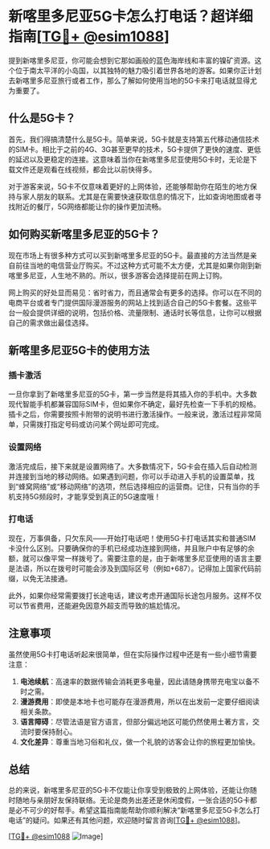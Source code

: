 # 新喀里多尼亚5G卡怎么打电话？超详细指南[[TG💪+ @esim1088](https://t.me/s/esim1088)]

提到新喀里多尼亚，你可能会想到它那如画般的蓝色海岸线和丰富的镍矿资源。这个位于南太平洋的小岛国，以其独特的魅力吸引着世界各地的游客。如果你正计划去新喀里多尼亚旅行或者工作，那么了解如何使用当地的5G卡来打电话就显得尤为重要了。

## 什么是5G卡？

首先，我们得搞清楚什么是5G卡。简单来说，5G卡就是支持第五代移动通信技术的SIM卡。相比于之前的4G、3G甚至更早的技术，5G卡提供了更快的速度、更低的延迟以及更稳定的连接。这意味着当你在新喀里多尼亚使用5G卡时，无论是下载文件还是观看在线视频，都会比以前快得多。

对于游客来说，5G卡不仅意味着更好的上网体验，还能够帮助你在陌生的地方保持与家人朋友的联系。尤其是在需要快速获取信息的情况下，比如查询地图或者寻找附近的餐厅，5G网络都能让你的操作更加流畅。

## 如何购买新喀里多尼亚的5G卡？

现在市场上有很多种方式可以买到新喀里多尼亚的5G卡。最直接的方法当然是亲自前往当地的电信营业厅购买。不过这种方式可能不太方便，尤其是如果你刚到新喀里多尼亚，人生地不熟的。所以，很多游客会选择提前在网上订购。

网上购买的好处显而易见：省时省力，而且通常会有更多的选择。你可以在不同的电商平台或者专门提供国际漫游服务的网站上找到适合自己的5G卡套餐。这些平台一般会提供详细的说明，包括价格、流量限制、通话时长等信息，让你可以根据自己的需求做出最佳选择。

## 新喀里多尼亚5G卡的使用方法

### 插卡激活

一旦你拿到了新喀里多尼亚的5G卡，第一步当然是将其插入你的手机中。大多数现代智能手机都兼容国际SIM卡，但如果你不确定，最好先检查一下手机的规格。插卡之后，你需要按照卡附带的说明书进行激活操作。一般来说，激活过程非常简单，只需拨打指定号码或访问某个网址即可完成。

### 设置网络

激活完成后，接下来就是设置网络了。大多数情况下，5G卡会在插入后自动检测并连接到当地的移动网络。如果遇到问题，你可以手动进入手机的设置菜单，找到“蜂窝网络”或“移动网络”的选项，然后选择相应的运营商。记住，只有当你的手机支持5G频段时，才能享受到真正的5G速度哦！

### 打电话

现在，万事俱备，只欠东风——开始打电话吧！使用5G卡打电话其实和普通SIM卡没什么区别。只要确保你的手机已经成功连接到网络，并且账户中有足够的余额，就可以像平常一样拨号了。需要注意的是，由于新喀里多尼亚使用的语言主要是法语，所以在拨号时可能会涉及到国际区号（例如+687）。记得加上国家代码前缀，以免无法接通。

此外，如果你经常需要拨打长途电话，建议考虑开通国际长途包月服务。这样不仅可以节省费用，还能避免因意外超支而导致的尴尬情况。

## 注意事项

虽然使用5G卡打电话听起来很简单，但在实际操作过程中还是有一些小细节需要注意：

1. **电池续航**：高速率的数据传输会消耗更多电量，因此请随身携带充电宝以备不时之需。
2. **漫游费用**：即使是本地卡也可能存在漫游费用，所以在出发前一定要仔细阅读相关条款。
3. **语言障碍**：尽管法语是官方语言，但部分偏远地区可能仍然使用土著方言，交流时要保持耐心。
4. **文化差异**：尊重当地习俗和礼仪，做一个礼貌的访客会让你的旅程更加愉快。

## 总结

总的来说，新喀里多尼亚的5G卡不仅能让你享受到极致的上网体验，还能让你随时随地与亲朋好友保持联络。无论是商务出差还是休闲度假，一张合适的5G卡都是必不可少的好帮手。希望这篇指南能帮助你顺利解决“新喀里多尼亚5G卡怎么打电话”的疑问。如果还有其他问题，欢迎随时留言咨询[[TG💪+ @esim1088](https://t.me/s/esim1088)]。

[[TG💪+ @esim1088](https://t.me/s/esim1088) ![Image](https://i.postimg.cc/4NQfJmqS/Snipaste-2025-05-13-00-14-12.png)]